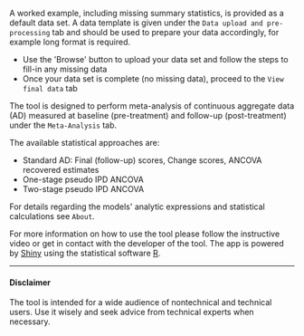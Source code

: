 
A worked example, including missing summary statistics, is provided as a default data set. A data template is given under the `Data upload and pre-processing` tab and should be used to prepare your data accordingly, for example long format is required. 
- Use the 'Browse' button to upload your data set and follow the steps to fill-in any missing data
- Once your data set is complete (no missing data), proceed to the `View final data` tab

The tool is designed to perform meta-analysis of continuous aggregate data (AD) measured at baseline (pre-treatment) and follow-up (post-treatment) under the  `Meta-Analysis` tab.

The available statistical approaches are:

- Standard AD: Final (follow-up) scores, Change scores, ANCOVA recovered estimates
- One-stage pseudo IPD ANCOVA
- Two-stage pseudo IPD ANCOVA

For details regarding the models' analytic expressions and statistical calculations see `About`.

For more information on how to use the tool please follow the instructive video or get in contact with the developer of the tool. The app is powered by [Shiny](https://shiny.rstudio.com/) using the statistical software [R](http://cran.r-project.org/).

* * *

####   **Disclaimer**

The tool is intended for a wide audience of nontechnical and technical users. Use it wisely and seek advice from technical experts when necessary.
